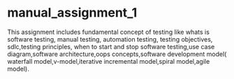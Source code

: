 # manual_assignment_1
This assignment includes fundamental concept of testing like whats is software testing, manual testing, automation testing, testing objectives, sdlc,testing principles, when to start and stop software testing,use case diagram,software architecture,oops concepts,software development model( waterfall model,v-model,iterative incremental model,spiral model,agile model).
